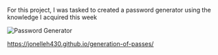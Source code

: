 For this project, I was tasked to created a password generator using the knowledge I acquired this week

![Password Generator](https://user-images.githubusercontent.com/88640007/133019412-6fd2d889-2f6e-4f90-92fc-ef370127113a.png)

https://jonelleh430.github.io/generation-of-passes/
